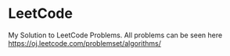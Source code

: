 # LeetCode
My Solution to LeetCode Problems. All problems can be seen here https://oj.leetcode.com/problemset/algorithms/
